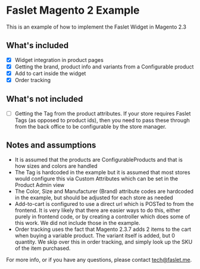 # Faslet Magento 2 Example

This is an example of how to implement the Faslet Widget in Magento 2.3

## What's included

- [x] Widget integration in product pages
- [x] Getting the brand, product info and variants from a Configurable product
- [x] Add to cart inside the widget
- [x] Order tracking

## What's not included
- [ ] Getting the Tag from the product attributes. If your store requires Faslet Tags (as opposed to product ids), then you need to pass these through from the back office to be configurable by the store manager.

## Notes and assumptions

- It is assumed that the products are ConfigurableProducts and that is how sizes and colors are handled
- The Tag is hardcoded in the example but it is assumed that most stores would configure this via Custom Attributes which can be set in the Product Admin view
- The Color, Size and Manufacturer (Brand) attribute codes are hardcoded in the example, but should be adjusted for each store as needed
- Add-to-cart is configured to use a direct url which is POSTed to from the frontend. It is very likely that there are easier ways to do this,
either purely in frontend code, or by creating a controller which does some of this work. We did not include those in the example.
- Order tracking uses the fact that Magento 2.3.7 adds 2 items to the cart when buying a variable product. The variant itself is added, but 0 quantity.
We skip over this in order tracking, and simply look up the SKU of the item purchased.


For more info, or if you have any questions, please contact tech@faslet.me.